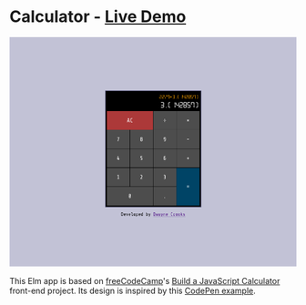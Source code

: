 # Calculator - [Live Demo](https://dwayne.github.io/elm-calculator/)

![A screenshot of the Calculator](/screenshot.png)

This Elm app is based on [freeCodeCamp](https://www.freecodecamp.com/)'s [Build a JavaScript Calculator](https://www.freecodecamp.org/learn/front-end-development-libraries/front-end-development-libraries-projects/build-a-javascript-calculator) front-end project. Its design is inspired by this [CodePen example](https://codepen.io/freeCodeCamp/full/wgGVVX).
